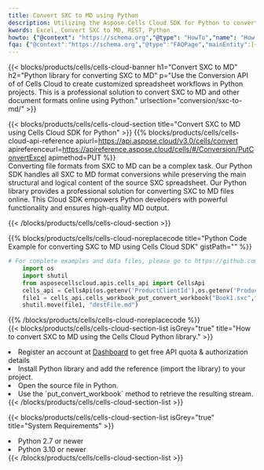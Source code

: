```yaml
---
title: Convert SXC to MD using Python 
description: Utilizing the Aspose.Cells Cloud SDK for Python to convert a SXC format file to a MD format file. 
kwords: Excel, Convert SXC to MD, REST, Python
howto: {"@context": "https://schema.org","@type": "HowTo","name": "How to convert SXC to MD using the Cells Cloud Python library.","description": "How to convert SXC to MD using the Cells Cloud Python library.","image": {"@type": "ImageObject"},"url": "/python/conversion/sxc-to-md/","step": [{ "@type": "HowToStep","name": "How to convert SXC to MD using the Cells Cloud Python library. step 1", "image": {"@type": "ImageObject",},"url": "/python/conversion/sxc-to-md/","text": "Register an account at <a href='https://dashboard.aspose.cloud/'>Dashboard</a> to get free API quota & authorization details",},{ "@type": "HowToStep","name": "How to convert SXC to MD using the Cells Cloud Python library. step 1", "image": {"@type": "ImageObject",},"url": "/python/conversion/sxc-to-md/","text": "Install Python library and add the reference (import the library) to your project.",},{ "@type": "HowToStep","name": "How to convert SXC to MD using the Cells Cloud Python library. step 1", "image": {"@type": "ImageObject",},"url": "/python/conversion/sxc-to-md/","text": "Open the source file in Python.",},{ "@type": "HowToStep","name": "How to convert SXC to MD using the Cells Cloud Python library. step 1", "image": {"@type": "ImageObject",},"url": "/python/conversion/sxc-to-md/","text": "Use the `put_convert_workbook` method to retrieve the resulting stream.",}, ],"supply": {"@type": "HowToSupply","name": "document"},"tool": [{"@type": "HowToTool","name": "PyCharm, Visual Studio Code, Sublime, Eclipse"},{"@type": "HowToTool","name": "Aspose Cells"}],"totalTime": "PT6M"}
fqa: {"@context":"https://schema.org","@type":"FAQPage","mainEntity":[{"@type":"Question","name":"Why convert file formats in C# using REST API?","acceptedAnswer":{"@type":"Answer","text":"Documents are encoded in many ways, and some files may be incompatible with the software you use. To open and read such files, just convert them to appropriate file formats.<br/><ol><li>Install .NET SDK and add the reference (import the library) to your project.</li><li>Open the source file in C# using REST API.</li><li>Call the PutConvertWorkbookRequest() method, passing an output filename with required extension.</li><li>Get the result of conversion as a separate file.</li></ol>"}},{"@type":"Question","name":"What file formats can I convert with your C# library?","acceptedAnswer":{"@type":"Answer","text":"We support a variety of file formats for conversion using .NET library, including XLSX, Excel, xls , PDF, CSV, HTML, Markdown, XML, PNG, JPG, TIFF, Json, TXT and many more."}},{"@type":"Question","name":"What is the maximum allowed file size for conversion using this .NET library?","acceptedAnswer":{"@type":"Answer","text":"There are no file size limits for format conversions using .NET library."}}]}
---
```



{{< blocks/products/cells/cells-cloud-banner h1="Convert SXC to MD" h2="Python library for converting SXC to MD" p="Use the Conversion API of of Cells Cloud to create customized spreadsheet workflows in Python projects. This is a professional solution to convert SXC to MD and other document formats online using Python." urlsection="conversion/sxc-to-md/" >}}

{{< blocks/products/cells/cells-cloud-section  title="Convert SXC to MD using Cells Cloud SDK for Python" >}}
{{% blocks/products/cells/cells-cloud-api-reference  apiurl=https://api.aspose.cloud/v3.0/cells/convert  apireferenceurl=https://apireference.aspose.cloud/cells/#/Conversion/PutConvertExcel  apimethod=PUT %}}
<br/>
Converting file formats from SXC to MD can be a complex task. Our Python SDK handles all SXC to MD format conversions while preserving the main structural and logical content of the source SXC spreadsheet. Our Python library provides a professional solution for converting SXC to MD files online. This Cloud SDK empowers Python developers with powerful functionality and ensures high-quality MD output.

{{< /blocks/products/cells/cells-cloud-section >}}

{{% blocks/products/cells/cells-cloud-noreplacecode title="Python Code Example for converting SXC to MD using Cells Cloud SDK" gistPath="" %}}
 
```python
# For complete examples and data files, please go to https://github.com/aspose-cells-cloud/aspose-cells-cloud-python/
    import os
    import shutil
    from asposecellscloud.apis.cells_api import CellsApi
    cells_api = CellsApi(os.getenv('ProductClientId'),os.getenv('ProductClientSecret'))
    file1 = cells_api.cells_workbook_put_convert_workbook("Book1.sxc",format="md")
    shutil.move(file1, "destFile.md")     
```
 
{{% /blocks/products/cells/cells-cloud-noreplacecode  %}}
<br/>
{{< blocks/products/cells/cells-cloud-section-list isGrey="true"  title="How to convert SXC to MD using the Cells Cloud Python library." >}}
<li>Register an account at <a href="https://dashboard.aspose.cloud/">Dashboard</a> to get free API quota & authorization details</li>
<li>Install Python library and add the reference (import the library) to your project.</li>
<li>Open the source file in Python.</li>
<li>Use the `put_convert_workbook` method to retrieve the resulting stream.</li>
{{< /blocks/products/cells/cells-cloud-section-list >}}

{{< blocks/products/cells/cells-cloud-section-list isGrey="true"  title="System Requirements" >}}
<li>Python 2.7 or newer</li>
<li>Python 3.10 or newer</li>
{{< /blocks/products/cells/cells-cloud-section-list >}}
